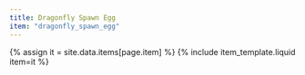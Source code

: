 ```yaml
---
title: Dragonfly Spawn Egg
item: "dragonfly_spawn_egg"
---
```


{% assign it = site.data.items[page.item] %}
{% include item_template.liquid item=it %}

